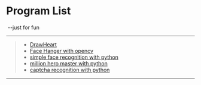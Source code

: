 # Program List

​                                                           --just for fun

---

> * [DrawHeart](/drawheart/drawheart.md)
> * [Face Hanger with opencv](/opencvfacefilter/facefilter.md)
> * [simple face recognition with python](/facerecognitionpython/facerecognitionpython.md)
> * [million hero master with python](/millionhero-master/millionheromaster.md)
> * [captcha recognition with python](/captcharecognitionwithpython/captcharecognitionwithpython.md)

---

